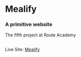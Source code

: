 # Mealify

### A primitive website

The fifth project at Route Academy
##


Live Site: [Mealify](https://o-marss.github.io/mealify-task/)
